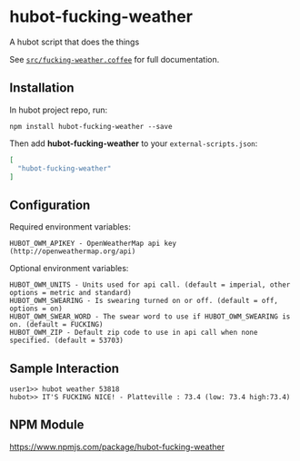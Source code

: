# hubot-fucking-weather

A hubot script that does the things

See [`src/fucking-weather.coffee`](src/fucking-weather.coffee) for full documentation.

## Installation

In hubot project repo, run:

`npm install hubot-fucking-weather --save`

Then add **hubot-fucking-weather** to your `external-scripts.json`:

```json
[
  "hubot-fucking-weather"
]
```

## Configuration

Required environment variables:
```
HUBOT_OWM_APIKEY - OpenWeatherMap api key (http://openweathermap.org/api)
```

Optional environment variables:
```
HUBOT_OWM_UNITS - Units used for api call. (default = imperial, other options = metric and standard)
HUBOT_OWM_SWEARING - Is swearing turned on or off. (default = off, options = on)
HUBOT_OWM_SWEAR_WORD - The swear word to use if HUBOT_OWM_SWEARING is on. (default = FUCKING)
HUBOT_OWM_ZIP - Default zip code to use in api call when none specified. (default = 53703)
```

## Sample Interaction

```
user1>> hubot weather 53818
hubot>> IT'S FUCKING NICE! - Platteville : 73.4 (low: 73.4 high:73.4)
```

## NPM Module

https://www.npmjs.com/package/hubot-fucking-weather
